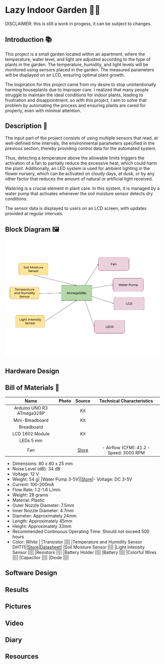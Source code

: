 # Lazy Indoor Garden 🌱✨

DISCLAIMER: this is still a work in progess, it can be subject to changes.

## Introduction 📚
This project is a small garden located within an apartment, where the temperature, water level, and light are adjusted according to the type of plants in the garden. The temperature, humidity, and light levels will be monitored using sensors placed in the garden. The measured parameters will be displayed on an LCD, ensuring optimal plant growth.

The inspiration for this project came from my desire to stop unintentionally harming houseplants due to improper care. I realized that many people struggle to maintain the ideal conditions for indoor plants, leading to frustration and disappointment, so with this project, I aim to solve that problem by automating the process and ensuring plants are cared for properly, even with minimal attention.

## Description 🌳
The input part of the project consists of using multiple sensors that read, at well-defined time intervals, the environmental parameters specified in the previous section, thereby providing control data for the automated system.

Thus, detecting a temperature above the allowable limits triggers the activation of a fan to partially reduce the excessive heat, which could harm the plant. Additionally, an LED system is used for ambient lighting in the flower nursery, which can be activated on cloudy days, at dusk, or by any other factor that reduces the amount of natural or artificial light received.

Watering is a crucial element in plant care. In this system, it is managed by a water pump that activates whenever the soil moisture sensor detects dry conditions.

The sensor data is displayed to users on an LCD screen, with updates provided at regular intervals.

## Block Diagram 🖼
![Block Diagram](<images/Block Scheme.png>)

## Hardware Design 

## Bill of Materials 🔩
| Name | Photo | Source | Technical Characteristics |
|:------------:|:--------------:|:-------------:|:-------------:|
|Arduino UNO R3 ATmega328P |      |Kit | |
|Mini-Breadboard |        |Kit ||
|Breadboard ||||
|LCD 1602 Module ||Kit||
|LEDs 5 mm||||
|Fan ||[Store](https://www.emag.ro/ventilator-pc-lhr-super-fan-80x80x25mm-3000rpm-12v-0-20a-lhr-80-2p-b/pd/DTFH9BMBM/?ref=history-shopping_404566740_5919_1)|- Airflow (CFM): 41.2 - Speed: 3000 RPM
- Dimensions: 80 x 80 x 25 mm
- Noise Level (dB): 34 dB
- Voltage: 12 V
- Weight: 54 g|
|Water Pump 3-5V||[Store](https://www.emag.ro/pompa-de-apa-3-6v-cl88/pd/D91Z5JBBM/)|- Voltage: DC 3-5V
- Current: 100-200mA
- Flow Rate: 1.2-1.6 L/min
- Weight: 28 grams
- Material: Plastic
- Outer Nozzle Diameter: 7.5mm
- Inner Nozzle Diameter: 4.7mm
- Diameter: Approximately 24mm
- Length: Approximately 45mm
- Height: Approximately 33mm
- Recommended Continuous Operating Time: Should not exceed 500 hours
- Color: White |
|Transistor ||||
|Temperature and Humidity Sensor DHT11||[Store](https://www.emag.ro/modul-de-temperatura-si-umiditate-dht11-senzor-de-temperatura-umiditate-consum-mediu-de-curent-redus-14-mm-x-20-mm-albastru-g1/pd/D93G1QYBM/?ref=history-shopping_404566740_158626_1)|[Datasheet](chrome-extension://efaidnbmnnnibpcajpcglclefindmkaj/https://www.mouser.com/datasheet/2/758/DHT11-Technical-Data-Sheet-Translated-Version-1143054.pdf?srsltid=AfmBOoo9bgj7eenwhUM-Ssb3RPevd5KTRYIdXSFQblFzX35BLW3OTngi)|
|Soil Moisture Sensor ||||
|Light Intensity Sensor ||||
|Resistors ||||
|Battery Holder ||||
|Battery ||||
|Colorful Wires ||||
|Capacitor ||||
|Diode ||||

## Software Design

## Results

## Pictures

## Video

## Diary

## Resources
